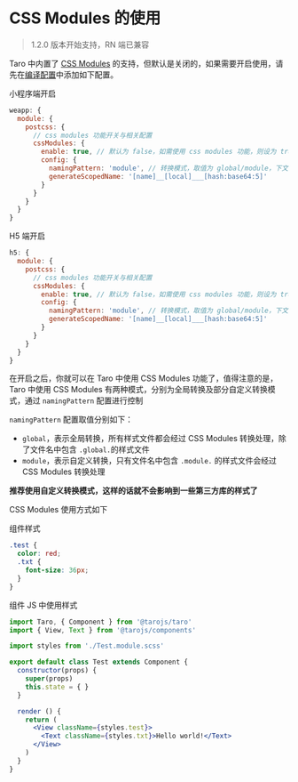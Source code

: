 # CSS Modules 的使用

> 1.2.0 版本开始支持，RN 端已兼容

Taro 中内置了 [CSS Modules](https://github.com/css-modules/css-modules) 的支持，但默认是关闭的，如果需要开启使用，请先在[编译配置](https://nervjs.github.io/taro/docs/config-detail.html)中添加如下配置。

小程序端开启

```js
weapp: {
  module: {
    postcss: {
      // css modules 功能开关与相关配置
      cssModules: {
        enable: true, // 默认为 false，如需使用 css modules 功能，则设为 true
        config: {
          namingPattern: 'module', // 转换模式，取值为 global/module，下文详细说明
          generateScopedName: '[name]__[local]___[hash:base64:5]'
        }
      }
    }
  }
}
```

H5 端开启

```js
h5: {
  module: {
    postcss: {
      // css modules 功能开关与相关配置
      cssModules: {
        enable: true, // 默认为 false，如需使用 css modules 功能，则设为 true
        config: {
          namingPattern: 'module', // 转换模式，取值为 global/module，下文详细说明
          generateScopedName: '[name]__[local]___[hash:base64:5]'
        }
      }
    }
  }
}
```

在开启之后，你就可以在 Taro 中使用 CSS Modules 功能了，值得注意的是，Taro 中使用 CSS Modules 有两种模式，分别为全局转换及部分自定义转换模式，通过 `namingPattern` 配置进行控制

`namingPattern` 配置取值分别如下：

- `global`，表示全局转换，所有样式文件都会经过 CSS Modules 转换处理，除了文件名中包含 `.global.`的样式文件
- `module`，表示自定义转换，只有文件名中包含 `.module.` 的样式文件会经过 CSS Modules 转换处理

**推荐使用自定义转换模式，这样的话就不会影响到一些第三方库的样式了**

CSS Modules 使用方式如下

组件样式

```scss
.test {
  color: red;
  .txt {
    font-size: 36px;
  }
}
```

组件 JS 中使用样式

```jsx
import Taro, { Component } from '@tarojs/taro'
import { View, Text } from '@tarojs/components'

import styles from './Test.module.scss'

export default class Test extends Component {
  constructor(props) {
    super(props)
    this.state = { }
  }

  render () {
    return (
      <View className={styles.test}>
        <Text className={styles.txt}>Hello world!</Text>
      </View>
    )
  }
}
```